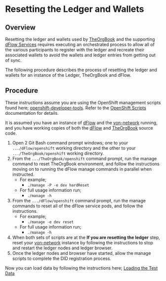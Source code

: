 # Resetting the Ledger and Wallets

## Overview

Resetting the ledger and wallets used by [TheOrgBook](https://github.com/bcgov/TheOrgBook) and the supporting [dFlow Services](https://github.com/bcgov/permitify) requires executing an orchestrated process to allow all of the various participants to register with the ledger and recreate their associated wallets to avoid the wallets and ledger entries from getting out of sync.

The following procedure describes the process of resetting the ledger and wallets for an instance of the Ledger, TheOrgBook and dFlow.

## Procedure

These instructions assume you are using the OpenShift management scripts found here; [openshift-developer-tools](https://github.com/BCDevOps/openshift-developer-tools).  Refer to the [OpenShift Scripts](https://github.com/BCDevOps/openshift-developer-tools/blob/master/bin/README.md) documentation for details.

It is assumed you have an instance of [dFlow](https://github.com/bcgov/permitify) and the [von-network](https://github.com/bcgov/von-network) running, and you have working copies of both the [dFlow](https://github.com/bcgov/permitify) and [TheOrgBook](https://github.com/bcgov/TheOrgBook) source code.

1. Open 2 Git Bash command prompt windows; one to your `.../dFlow/openshift` working directory and the other to your `.../TheOrgBook/openshift` working directory.
1. From the `.../TheOrgBook/openshift` command prompt, run the manage command to reset TheOrgBook environment, and follow the instructions moving on to running the dFlow manage commands in parallel when instructed.
    - For example; 
        - `./manage -P -e dev hardReset`
    - For full usage information run;
        - `./manage -h`
1. From the `.../dFlow/openshift` command prompt, run the manage commands to reset all of the dFlow service pods, and follow the instructions.
    - For example; 
        - `./manage -e dev reset`
    - For full usage information run;
        - `./manage -h`
1. When both sets of scripts are at the **If you are resetting the ledger** step, reset your [von-network](https://github.com/bcgov/von-network) instance by following the instructions to stop and restart the ledger nodes and ledger browser.
1. Once the ledger nodes and browser have started, allow the manage scripts to complete the DID registration process.

Now you can load data by following the instructions here; [Loading the Test Data](./APISpec/TestData/README.md)
